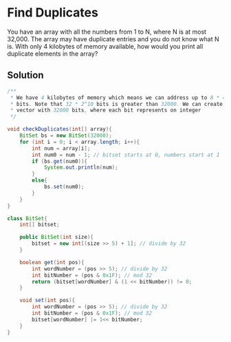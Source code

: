 # Find Duplicates

You have an array with all the numbers from 1 to N, where N is at most 32,000. The array may have duplicate entries and you do not know what N is. With only 4 kilobytes of memory available, how would you print all duplicate elements in the array?


## Solution

```java
/**
 * We have 4 kilobytes of memory which means we can address up to 8 * 4 * 2^10
 * bits. Note that 32 * 2^10 bits is greater than 32000. We can create a bit
 * vector with 32000 bits, where each bit represents on integer
 */

void checkDuplicates(int[] array){
    BitSet bs = new BitSet(32000);
    for (int i = 0; i < array.length; i++){
        int num = array[i];
        int num0 = num - 1; // bitset starts at 0, numbers start at 1
        if (bs.get(num0)){
            System.out.println(num);
        }
        else{
            bs.set(num0);
        }
    }
}

class BitSet{
    int[] bitset;

    public BitSet(int size){
        bitset = new int[(size >> 5) + 1]; // divide by 32
    }

    boolean get(int pos){
        int wordNumber = (pos >> 5); // divide by 32
        int bitNumber = (pos & 0x1F); // mod 32
        return (bitset[wordNumber] & (1 << bitNumber)) != 0;
    }

    void set(int pos){
        int wordNumber = (pos >> 5); // divide by 32
        int bitNumber = (pos & 0x1F); // mod 32
        bitset[wordNumber] |= 1<< bitNumber;
    }
}
```
